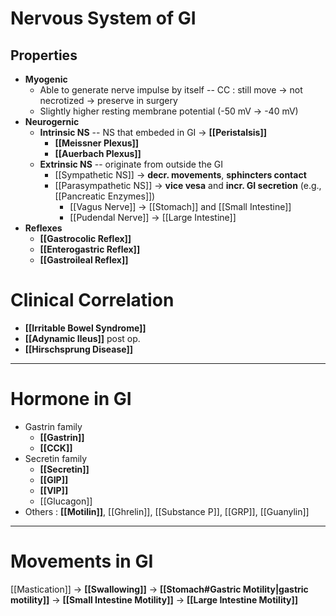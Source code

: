 # Nervous System of GI
## Properties
- **Myogenic**
	- Able to generate nerve impulse by itself -- CC : still move -> not necrotized -> preserve in surgery
	- Slightly higher resting membrane potential (-50 mV -> -40 mV)
- **Neurogernic**
	- **Intrinsic NS** -- NS that embeded in GI -> **[[Peristalsis]]**
		- **[[Meissner Plexus]]**
		- **[[Auerbach Plexus]]**
	- **Extrinsic NS** -- originate from outside the GI
		- [[Sympathetic NS]] -> **decr. movements**, **sphincters contact**
		- [[Parasympathetic NS]] -> **vice vesa** and **incr. GI secretion** (e.g., [[Pancreatic Enzymes]])
			- [[Vagus Nerve]] -> [[Stomach]] and [[Small Intestine]]
			- [[Pudendal Nerve]] -> [[Large Intestine]] 
- **Reflexes**
	- **[[Gastrocolic Reflex]]**
	- **[[Enterogastric Reflex]]**
	- **[[Gastroileal Reflex]]**

# Clinical Correlation
- **[[Irritable Bowel Syndrome]]**
- **[[Adynamic Ileus]]** post op.
- **[[Hirschsprung Disease]]**

---

# Hormone in GI
- Gastrin family
	- **[[Gastrin]]**
	- **[[CCK]]**
- Secretin family
	- **[[Secretin]]**
	- **[[GIP]]**
	- **[[VIP]]**
	- [[Glucagon]]
- Others : **[[Motilin]]**, [[Ghrelin]], [[Substance P]], [[GRP]], [[Guanylin]]

---

# Movements in GI
[[Mastication]] -> **[[Swallowing]]** -> **[[Stomach#Gastric Motility|gastric motility]]** -> **[[Small Intestine Motility]]** -> **[[Large Intestine Motility]]**